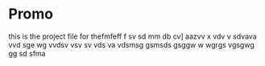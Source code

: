 # Promo
this is the project file for thefmfeff f sv sd
mm db cv] aazvv x vdv v sdvava  vvd sge wg
vvdsv vsv sv vds va
 vdsmsg gsmsds gsggw w wgrgs  vgsgwg  gg  sd sfma 
